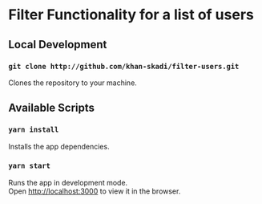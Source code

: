 # Filter Functionality for a list of users

## Local Development

### `git clone http://github.com/khan-skadi/filter-users.git`

Clones the repository to your machine.

## Available Scripts

### `yarn install`

Installs the app dependencies.

### `yarn start`

Runs the app in development mode.<br />
Open [http://localhost:3000](http://localhost:3000) to view it in the browser.